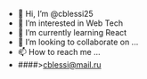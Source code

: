 - 👋 Hi, I’m @cblessi25
- 👀 I’m interested in Web Tech
- 🌱 I’m currently learning  React
- 💞️ I’m looking to collaborate on ...
- 📫 How to reach me ...
- ####>cblessi@mail.ru

<!---
cblessi25/cblessi25 is a ✨ special ✨ repository because its `README.md` (this file) appears on your GitHub profile.
You can click the Preview link to take a look at your changes.
--->
